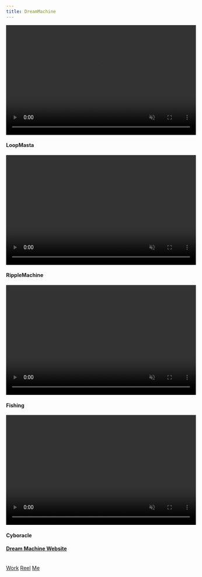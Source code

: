 ```yaml
---
title: DreamMachine
---
```


<section>
  <video controls autoplay loop muted class="image main" width="520" height="300" source src="assets/images/Loopmasta.mp4" type="video/mp4" frameborder="0" allowfullscreen></video>
  <h4>LoopMasta</h4>
</section>

<section>
  <video controls autoplay loop muted class="image main" width="520" height="300" source src="assets/images/Ripple.mp4" type="video/mp4" frameborder="0" allowfullscreen></video>
  <h4>RippleMachine</h4>
</section>

<section>
  <video controls autoplay loop muted class="image main" width="520" height="300" source src="assets/images/Fishing_Implemented_01.mov" type="video/mov" frameborder="0" allowfullscreen></video>
  <h4>Fishing</h4>
</section>

<section>
  <video controls autoplay loop muted class="image main" width="520" height="300" source src="assets/images/Cyboracle.mp4" type="video/mp4" frameborder="0" allowfullscreen></video>
  <h4>Cyboracle</h4>
</section>

<section>
  <h4><a href="https://www.dreammachine.live/">Dream Machine Website</a></h4>
</section>

<br>
<a href="#Portfolio">Work</a> <a href="#Reel">Reel</a> <a href="#About">Me</a>
